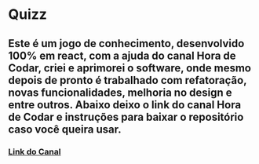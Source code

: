 # Quizz

## Este é um jogo de conhecimento, desenvolvido 100% em react, com a ajuda do canal Hora de Codar, criei e aprimorei o software, onde mesmo depois de pronto é trabalhado com refatoração, novas funcionalidades, melhoria no design e entre outros. Abaixo deixo o link do canal Hora de Codar e instruções para baixar o repositório caso você queira usar. 

### <a href='https://www.youtube.com/@MatheusBattisti'>Link do Canal</a>